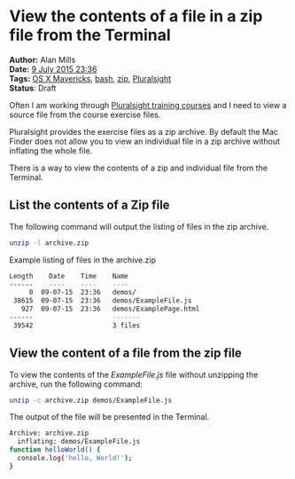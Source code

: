 View the contents of a file in a zip file from the Terminal
===========================================================
**Author:** Alan Mills  
**Date:** [9 July 2015 23:36](/blog/history/2015-07.md)  
**Tags:** [OS X Mavericks](/blog/categories/osx-10-09.md), [bash](/blog/categories/bash.md), [zip](/blog/categories/zip.md), [Pluralsight](/blog/categories/pluralsight.md)   
**Status**: Draft

Often I am working through [Pluralsight training courses](http://www.pluralsight.com) and I need to view a source file from the course exercise files.

Pluralsight provides the exercise files as a zip archive.  By default the Mac Finder does not allow you to view an individual file in a zip archive without inflating the whole file.

There is a way to view the contents of a zip and individual file from the Terminal.

List the contents of a Zip file
-------------------------------
The following command will output the listing of files in the zip archive.  
```bash
unzip -l archive.zip
```

Example listing of files in the archive.zip
```bash
Length    Date    Time    Name
------    ----    ----    ----
     0  09-07-15  23:36   demos/
 38615  09-07-15  23:36   demos/ExampleFile.js
   927  09-07-15  23:36   demos/ExamplePage.html
------                    -------
 39542                    3 files
```

View the content of a file from the zip file
--------------------------------------------
To view the contents of the *ExampleFile.js* file without unzipping the archive, run the following command:
```bash
unzip -c archive.zip demos/ExampleFile.js
```

The output of the file will be presented in the Terminal.

```bash
Archive: archive.zip
  inflating: demos/ExampleFile.js
function helloWorld() {
  console.log('hello, World!');
}
```
